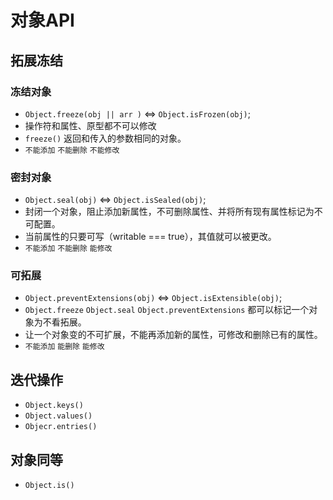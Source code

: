 # 对象API

## 拓展冻结

### 冻结对象

+ `Object.freeze(obj || arr )` <=> `Object.isFrozen(obj)`;
+ 操作符和属性、原型都不可以修改
+ `freeze()` 返回和传入的参数相同的对象。
+ `不能添加` `不能删除` `不能修改`

### 密封对象

+ `Object.seal(obj)` <=> `Object.isSealed(obj)`;
+ 封闭一个对象，阻止添加新属性，不可删除属性、并将所有现有属性标记为不可配置。
+ 当前属性的只要可写（writable === true），其值就可以被更改。
+ `不能添加` `不能删除` `能修改`

### 可拓展

+ `Object.preventExtensions(obj)` <=> `Object.isExtensible(obj)`;
+ `Object.freeze` `Object.seal` `Object.preventExtensions` 都可以标记一个对象为不看拓展。
+ 让一个对象变的不可扩展，不能再添加新的属性，可修改和删除已有的属性。
+ `不能添加` `能删除` `能修改`

## 迭代操作

+ `Object.keys()`
+ `Object.values()`
+ `Objecr.entries()`

## 对象同等

+ `Object.is()`
